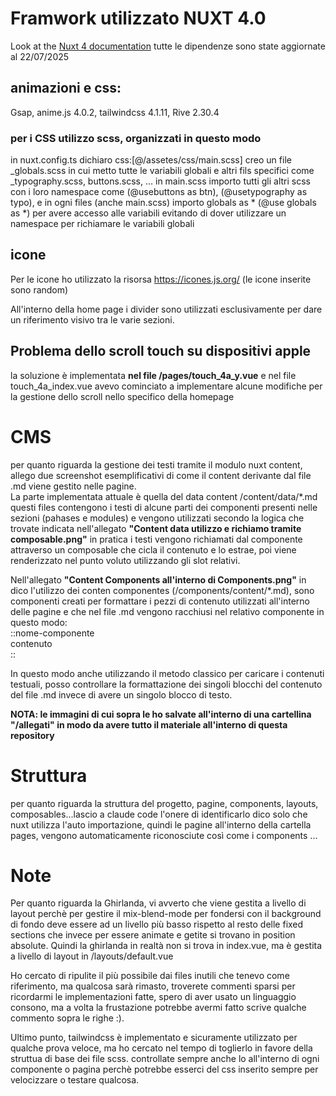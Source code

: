 # Framwork utilizzato NUXT 4.0

Look at the [Nuxt 4 documentation](https://nuxt.com/docs/getting-started/introduction)
tutte le dipendenze sono state aggiornate al 22/07/2025

## animazioni e css:

Gsap, anime.js 4.0.2, tailwindcss 4.1.11, Rive 2.30.4

### per i CSS utilizzo scss, organizzati in questo modo

in nuxt.config.ts dichiaro css:[@/assetes/css/main.scss]
creo un file \_globals.scss in cui metto tutte le variabili globali e altri fils specifici come \_typography.scss, buttons.scss, ...
in main.scss importo tutti gli altri scss con i loro namespace come (@usebuttons as btn), (@usetypography as typo),
e in ogni files (anche main.scss) importo globals as \* (@use globals as \*) per avere accesso alle variabili evitando di dover utilizzare un namespace per richiamare le variabili globali

## icone

Per le icone ho utilizzato la risorsa https://icones.js.org/ (le icone inserite sono random)

All'interno della home page i divider sono utilizzati esclusivamente per dare un riferimento visivo tra le varie sezioni.

## Problema dello scroll touch su dispositivi apple

la soluzione è implementata **nel file /pages/touch_4a_y.vue** e nel file touch_4a_index.vue avevo cominciato a implementare alcune modifiche per la gestione dello scroll nello specifico della homepage

# CMS

per quanto riguarda la gestione dei testi tramite il modulo nuxt content, allego due screenshot esemplificativi di come il content derivante dal file .md viene gestito nelle pagine. </br>
La parte implementata attuale è quella del data content /content/data/\*.md questi files contengono i testi di alcune parti dei componenti presenti nelle sezioni (pahases e modules) e vengono utilizzati secondo la logica che trovate indicata nell'allegato **"Content data utilizzo e richiamo tramite composable.png"** in pratica i testi vengono richiamati dal componente attraverso un composable che cicla il contenuto e lo estrae, poi viene renderizzato nel punto voluto utilizzando gli slot relativi.

Nell'allegato **"Content Components all'interno di Components.png"** in dico l'utilizzo dei conten componentes (/components/content/\*.md), sono componenti creati per formattare i pezzi di contenuto utilizzati all'interno delle pagine e che nel file .md vengono racchiusi nel relativo componente in questo modo:</br>
::nome-componente</br>
contenuto</br>
::</br>

In questo modo anche utilizzando il metodo classico per caricare i contenuti testuali, posso controllare la formattazione dei singoli blocchi del contenuto del file .md invece di avere un singolo blocco di testo.

**NOTA: le immagini di cui sopra le ho salvate all'interno di una cartellina "/allegati" in modo da avere tutto il materiale all'interno di questa repository**

# Struttura

per quanto riguarda la struttura del progetto, pagine, components, layouts, composables...lascio a claude code l'onere di identificarlo dico solo che nuxt utilizza l'auto importazione, quindi le pagine all'interno della cartella pages, vengono automaticamente riconosciute così come i components ...

# Note

Per quanto riguarda la Ghirlanda, vi avverto che viene gestita a livello di layout perchè per gestire il mix-blend-mode per fondersi con il background di fondo deve essere ad un livello più basso rispetto al resto delle fixed sections che invece per essere animate e getite si trovano in position absolute. Quindi la ghirlanda in realtà non si trova in index.vue, ma è gestita a livello di layout in /layouts/default.vue

Ho cercato di ripulite il più possibile dai files inutili che tenevo come riferimento, ma qualcosa sarà rimasto, troverete commenti sparsi per ricordarmi le implementazioni fatte, spero di aver usato un linguaggio consono, ma a volta la frustazione potrebbe avermi fatto scrive qualche commento sopra le righe :).

Ultimo punto, tailwindcss è implementato e sicuramente utilizzato per qualche prova veloce, ma ho cercato nel tempo di toglierlo in favore della struttua di base dei file scss. controllate sempre anche lo <style></style> all'interno di ogni componente o pagina perchè potrebbe esserci del css inserito sempre per velocizzare o testare qualcosa.
